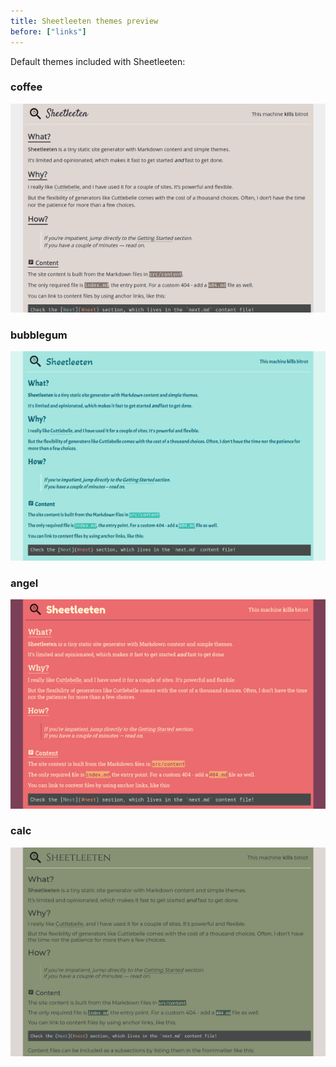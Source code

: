 ```yaml
---
title: Sheetleeten themes preview
before: ["links"]
---
```


Default themes included with Sheetleeten:

### coffee

![](../previews/coffee.png?:drop:frame)

### bubblegum

![](../previews/bubblegum.png?:drop:frame)

### angel

![](../previews/angel.png?:drop:frame)

### calc

![](../previews/calc.png?:drop:frame)
